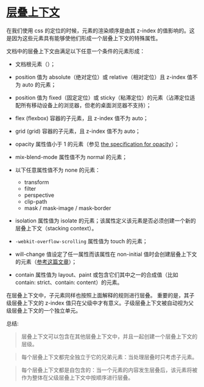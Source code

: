 # [层叠上下文](https://developer.mozilla.org/zh-CN/docs/Web/Guide/CSS/Understanding_z_index/The_stacking_context)

在我们使用 css 的定位的时候，元素的渲染顺序是由其 z-index 的值影响的。这是因为这些元素具有能够使他们形成一个层叠上下文的特殊属性。

文档中的层叠上下文由满足以下任意一个条件的元素形成：

- 文档根元素（<html>）；
- position 值为 absolute（绝对定位）或 relative（相对定位）且 z-index 值不为 auto 的元素；
- position 值为 fixed（固定定位）或 sticky（粘滞定位）的元素（沾滞定位适配所有移动设备上的浏览器，但老的桌面浏览器不支持）；
- flex (flexbox) 容器的子元素，且 z-index 值不为 auto；
- grid (grid) 容器的子元素，且 z-index 值不为 auto；
- opacity 属性值小于 1 的元素（参见 [the specification for opacity](http://www.w3.org/TR/css3-color/#transparency)）；
- mix-blend-mode 属性值不为 normal 的元素；
- 以下任意属性值不为 none 的元素：

  - transform
  - filter
  - perspective
  - clip-path
  - mask / mask-image / mask-border

- isolation 属性值为 isolate 的元素；该属性定义该元素是否必须创建一个新的层叠上下文（stacking context）。
- `-webkit-overflow-scrolling` 属性值为 touch 的元素；
- will-change 值设定了任一属性而该属性在 non-initial 值时会创建层叠上下文的元素（[参考这篇文章](http://dev.opera.com/articles/css-will-change-property/)）；
- contain 属性值为 layout、paint 或包含它们其中之一的合成值（比如 contain: strict、contain: content）的元素。

在层叠上下文中，子元素同样也按照上面解释的规则进行层叠。 重要的是，其子级层叠上下文的 z-index 值只在父级中才有意义。子级层叠上下文被自动视为父级层叠上下文的一个独立单元。

总结:

> 层叠上下文可以包含在其他层叠上下文中，并且一起创建一个层叠上下文的层级。

> 每个层叠上下文都完全独立于它的兄弟元素：当处理层叠时只考虑子元素。

> 每个层叠上下文都是自包含的：当一个元素的内容发生层叠后，该元素将被作为整体在父级层叠上下文中按顺序进行层叠。
